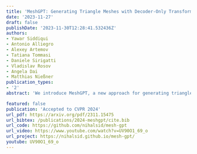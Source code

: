 ```yaml
---
title: 'MeshGPT: Generating Triangle Meshes with Decoder-Only Transformers'
date: '2023-11-27'
draft: false
publishDate: '2023-11-30T12:28:41.532436Z'
authors:
- Yawar Siddiqui
- Antonio Alliegro
- Alexey Artemov
- Tatiana Tommasi
- Daniele Sirigatti
- Vladislav Rosov
- Angela Dai
- Matthias Nießner
publication_types:
- '2'
abstract: 'We introduce MeshGPT, a new approach for generating triangle meshes that reflects the compactness typical of artist-created meshes, in contrast to dense triangle meshes extracted by iso-surfacing methods from neural fields. Inspired by recent advances in powerful large language models, we adopt a sequence-based approach to autoregressively generate triangle meshes as sequences of triangles. We first learn a vocabulary of latent quantized embeddings, using graph convolutions, which inform these embeddings of the local mesh geometry and topology. These embeddings are sequenced and decoded into triangles by a decoder, ensuring that they can effectively reconstruct the mesh. A transformer is then trained on this learned vocabulary to predict the index of the next embedding given previous embeddings. Once trained, our model can be autoregressively sampled to generate new triangle meshes, directly generating compact meshes with sharp edges, more closely imitating the efficient triangulation patterns of human-crafted meshes. MeshGPT demonstrates a notable improvement over state of the art mesh generation methods, with a 9% increase in shape coverage and a 30-point enhancement in FID scores across various categories.'

featured: false
publication: 'Accepted to CVPR 2024'
url_pdf: https://arxiv.org/pdf/2311.15475
url_bibtex: /publications/2024-meshgpt/cite.bib
url_code: https://github.com/nihalsid/mesh-gpt
url_video: https://www.youtube.com/watch?v=UV90O1_69_o
url_project: https://nihalsid.github.io/mesh-gpt/
youtube: UV90O1_69_o
---
```


